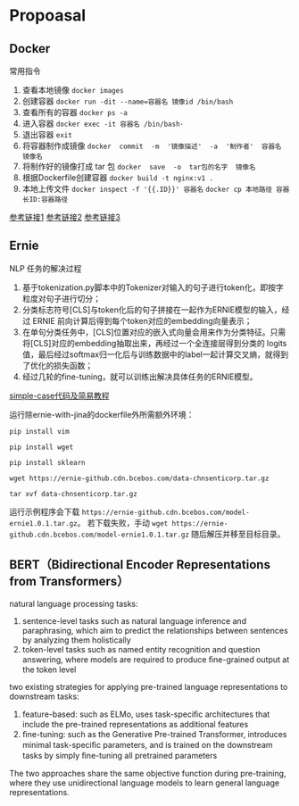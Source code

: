 # Propoasal
## Docker
常用指令

1. 查看本地镜像 ```docker images```
2. 创建容器 ```docker run -dit --name=容器名 镜像id /bin/bash ```
3. 查看所有的容器 ```docker ps -a```
4. 进入容器 ```docker exec -it 容器名 /bin/bash·```
5. 退出容器 ```exit```
6. 将容器制作成镜像 ```docker  commit  -m  '镜像描述'  -a  '制作者'  容器名  镜像名```
7. 将制作好的镜像打成 tar 包 ```docker  save  -o  tar包的名字  镜像名```
8. 根据Dockerfile创建容器 ```docker build -t nginx:v1 .```
9. 本地上传文件 ```docker inspect -f '{{.ID}}' 容器名``` ```docker cp 本地路径 容器长ID:容器路径```

[参考链接1](https://www.cnblogs.com/pjcd-32718195/p/11762079.html)
[参考链接2](https://www.cnblogs.com/ityouknow/p/8588725.html)
[参考链接3](https://blog.csdn.net/xbw12138/article/details/79126396)
 
## Ernie
NLP 任务的解决过程

1. 基于tokenization.py脚本中的Tokenizer对输入的句子进行token化，即按字粒度对句子进行切分；
2. 分类标志符号[CLS]与token化后的句子拼接在一起作为ERNIE模型的输入，经过 ERNIE 前向计算后得到每个token对应的embedding向量表示；
3. 在单句分类任务中，[CLS]位置对应的嵌入式向量会用来作为分类特征。只需将[CLS]对应的embedding抽取出来，再经过一个全连接层得到分类的 logits 值，最后经过softmax归一化后与训练数据中的label一起计算交叉熵，就得到了优化的损失函数；
4. 经过几轮的fine-tuning，就可以训练出解决具体任务的ERNIE模型。


[simple-case代码及简易教程](https://aistudio.baidu.com/aistudio/projectdetail/874233)

运行除ernie-with-jina的dockerfile外所需额外环境：

```pip install vim```

```pip install wget```

```pip install sklearn```

```wget https://ernie-github.cdn.bcebos.com/data-chnsenticorp.tar.gz```

```tar xvf data-chnsenticorp.tar.gz```

运行示例程序会下载 ```https://ernie-github.cdn.bcebos.com/model-ernie1.0.1.tar.gz```。 若下载失败，手动 ```wget https://ernie-github.cdn.bcebos.com/model-ernie1.0.1.tar.gz``` 随后解压并移至目标目录。

## BERT（Bidirectional Encoder Representations from Transformers）

natural language processing tasks:

1. sentence-level tasks such as natural language inference and paraphrasing, which aim to predict the relationships between sentences by analyzing them holistically
2. token-level tasks such as named entity recognition and question answering, where models are required to produce ﬁne-grained output at the token level

two existing strategies for applying pre-trained language representations to downstream tasks: 

1. feature-based: such as ELMo, uses task-speciﬁc architectures that include the pre-trained representations as additional features 
2. ﬁne-tuning: such as the Generative Pre-trained Transformer, introduces minimal task-speciﬁc parameters, and is trained on the downstream tasks by simply ﬁne-tuning all pretrained parameters

The two approaches share the same objective function during pre-training, where they use unidirectional language models to learn general language representations.